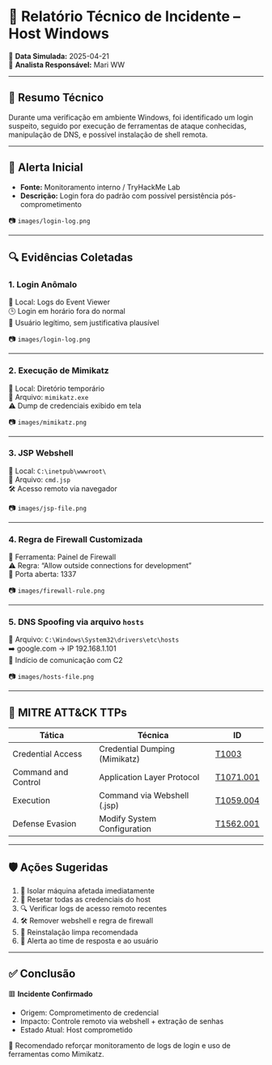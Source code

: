 # 🧾 Relatório Técnico de Incidente – Host Windows

📅 **Data Simulada:** 2025-04-21  
👤 **Analista Responsável:** Mari WW

---

## 🧠 Resumo Técnico

Durante uma verificação em ambiente Windows, foi identificado um login suspeito, seguido por execução de ferramentas de ataque conhecidas, manipulação de DNS, e possível instalação de shell remota.

---

## 🚨 Alerta Inicial

- **Fonte:** Monitoramento interno / TryHackMe Lab
- **Descrição:** Login fora do padrão com possível persistência pós-comprometimento

📷 `images/login-log.png`

---

## 🔍 Evidências Coletadas

### 1. Login Anômalo
📍 Local: Logs do Event Viewer  
🕒 Login em horário fora do normal  
👤 Usuário legítimo, sem justificativa plausível

📷 `images/login-log.png`

---

### 2. Execução de Mimikatz
📍 Local: Diretório temporário  
📄 Arquivo: `mimikatz.exe`  
⚠️ Dump de credenciais exibido em tela

📷 `images/mimikatz.png`

---

### 3. JSP Webshell
📍 Local: `C:\inetpub\wwwroot\`  
📄 Arquivo: `cmd.jsp`  
🛠 Acesso remoto via navegador

📷 `images/jsp-file.png`

---

### 4. Regra de Firewall Customizada
📍 Ferramenta: Painel de Firewall  
⚠️ Regra: “Allow outside connections for development”  
🛑 Porta aberta: 1337

📷 `images/firewall-rule.png`

---

### 5. DNS Spoofing via arquivo `hosts`
📍 Arquivo: `C:\Windows\System32\drivers\etc\hosts`  
➡️ google.com → IP 192.168.1.101  
🎯 Indício de comunicação com C2

📷 `images/hosts-file.png`

---

## 🧬 MITRE ATT&CK TTPs

| Tática                | Técnica                         | ID       |
|----------------------|----------------------------------|----------|
| Credential Access     | Credential Dumping (Mimikatz)    | [T1003](https://attack.mitre.org/techniques/T1003) |
| Command and Control   | Application Layer Protocol       | [T1071.001](https://attack.mitre.org/techniques/T1071/001) |
| Execution             | Command via Webshell (.jsp)      | [T1059.004](https://attack.mitre.org/techniques/T1059/004) |
| Defense Evasion       | Modify System Configuration      | [T1562.001](https://attack.mitre.org/techniques/T1562/001) |

---

## 🛡️ Ações Sugeridas

1. 🚫 Isolar máquina afetada imediatamente
2. 🔄 Resetar todas as credenciais do host
3. 🔍 Verificar logs de acesso remoto recentes
4. 🛠 Remover webshell e regra de firewall
5. 🧼 Reinstalação limpa recomendada
6. 🔔 Alerta ao time de resposta e ao usuário

---

## ✅ Conclusão

🟥 **Incidente Confirmado**

- Origem: Comprometimento de credencial
- Impacto: Controle remoto via webshell + extração de senhas
- Estado Atual: Host comprometido

🔁 Recomendado reforçar monitoramento de logs de login e uso de ferramentas como Mimikatz.

